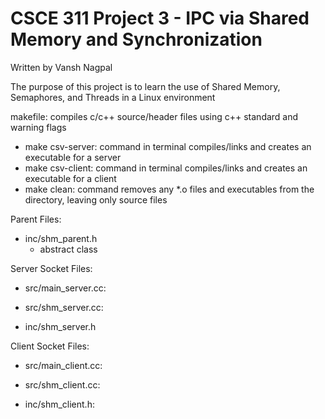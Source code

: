 
# CSCE 311 Project 3 - IPC via Shared Memory and Synchronization
Written by Vansh Nagpal

The purpose of this project is to learn the use of Shared Memory, Semaphores, and Threads in a Linux environment

makefile: compiles c/c++ source/header files using c++ standard and warning flags

  - make csv-server: command in terminal compiles/links and creates an executable for a server
  - make csv-client: command in terminal compiles/links and creates an executable for a client
  - make clean: command removes any *.o files and executables from the directory, leaving only source files

Parent Files:
  - inc/shm_parent.h
    - abstract class

Server Socket Files:

  - src/main_server.cc:

  - src/shm_server.cc:

  - inc/shm_server.h


Client Socket Files:

  - src/main_client.cc:

  - src/shm_client.cc:

  - inc/shm_client.h: